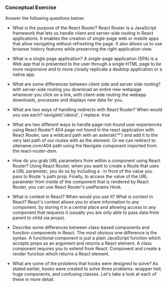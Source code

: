 ### Conceptual Exercise

Answer the following questions below:

- What is the purpose of the React Router?
React Router is a JavaScript framework that lets us handle client and server-side routing in React applications. It enables the creation of single-page web or mobile apps that allow navigating without refreshing the page. It also allows us to use browser history features while preserving the right application view.

- What is a single page application?
A single-page application (SPA) is a Web app that is presented to the user through a single HTML page to be more responsive and to more closely replicate a desktop application or a native app.

- What are some differences between client side and server side routing?
with server-side routing you download an entire new webpage whenever you click on a link, with client-side routing the webapp downloads, processes and displays new data for you.

- What are two ways of handling redirects with React Router? When would you use each?
navigate('/about', { replace: true

- What are two different ways to handle page-not-found user experiences using React Router? 
404 page not found in the react application with React Router, use a wildcard path with an asterisk('*') and add it to the very last path of our routes with <PageNotFound/> as the element. Or we can redirect to sitename.com/404 path using the Navigate component imported from the react-router-dom.

- How do you grab URL parameters from within a component using React Router?
Using React Router, when you want to create a Route that uses a URL parameter, you do so by including a : in front of the value you pass to Route 's path prop. Finally, to access the value of the URL parameter from inside of the component that is rendered by React Router, you can use React Router's useParams Hook.

- What is context in React? When would you use it?
What is context in React? React's context allows you to share information to any component, by storing it in a central place and allowing access to any component that requests it (usually you are only able to pass data from parent to child via props).

- Describe some differences between class-based components and function
  components in React.
The most obvious one difference is the syntax. A functional component is just a plain JavaScript function which accepts props as an argument and returns a React element. A class component requires you to extend from React. Component and create a render function which returns a React element.


- What are some of the problems that hooks were designed to solve?
As stated earlier, hooks were created to solve three problems: wrapper hell, huge components, and confusing classes. Let's take a look at each of these in more detail.
